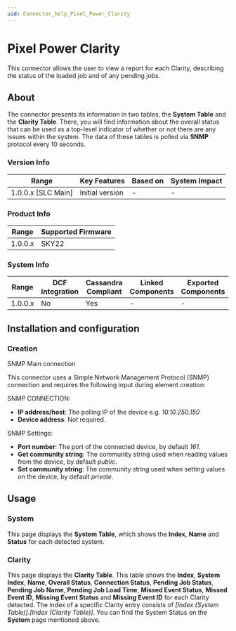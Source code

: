 ```yaml
---
uid: Connector_help_Pixel_Power_Clarity
---
```


# Pixel Power Clarity

This connector allows the user to view a report for each Clarity, describing the status of the loaded job and of any pending jobs.

## About

The connector presents its information in two tables, the **System Table** and the **Clarity Table**. There, you will find information about the overall status that can be used as a top-level indicator of whether or not there are any issues within the system. The data of these tables is polled via **SNMP** protocol every 10 seconds.

### Version Info

| Range                | Key Features     | Based on     | System Impact     |
|----------------------|------------------|--------------|-------------------|
| 1.0.0.x [SLC Main]   | Initial version  | -            | -                 |

### Product Info

| Range     | Supported Firmware     |
|-----------|------------------------|
| 1.0.0.x   | SKY22                  |

### System Info

| Range     | DCF Integration     | Cassandra Compliant     | Linked Components     | Exported Components     |
|-----------|---------------------|-------------------------|-----------------------|-------------------------|
| 1.0.0.x   | No                  | Yes                     | -                     | -                       |

## Installation and configuration

### Creation

SNMP Main connection

This connector uses a Simple Network Management Protocol (SNMP) connection and requires the following input during element creation:

SNMP CONNECTION:

- **IP address/host**: The polling IP of the device e.g. *10.10.250.150*
- **Device address**: Not required.

SNMP Settings:

- **Port number**: The port of the connected device, by default *161*.
- **Get community string**: The community string used when reading values from the device, by default *public*.
- **Set community string**: The community string used when setting values on the device, by default *private*.

## Usage

### System

This page displays the **System Table**, which shows the **Index**, **Name** and **Status** for each detected system.

### Clarity

This page displays the **Clarity Table**. This table shows the **Index**, **System Index**, **Name**, **Overall Status**, **Connection Status**, **Pending Job Status**, **Pending Job Name**, **Pending Job Load Time**, **Missed Event Status**, **Missed Event ID**, **Missing Event Status** and **Missing Event ID** for each Clarity detected. The index of a specific Clarity entry consists of *\[Index (System Table)\].\[Index (Clarity Table)\]*. You can find the System Status on the **System** page mentioned above.
